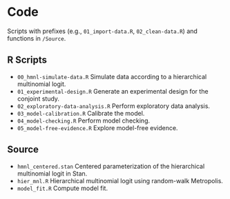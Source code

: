Code
================

Scripts with prefixes (e.g., `01_import-data.R`, `02_clean-data.R`) and
functions in `/Source`.

## R Scripts

  - `00_hmnl-simulate-data.R` Simulate data according to a hierarchical
    multinomial logit.
  - `01_experimental-design.R` Generate an experimental design for the
    conjoint study.
  - `02_exploratory-data-analysis.R` Perform exploratory data analysis.
  - `03_model-calibration.R` Calibrate the model.
  - `04_model-checking.R` Perform model checking.
  - `05_model-free-evidence.R` Explore model-free evidence.

## Source

  - `hmnl_centered.stan` Centered parameterization of the hierarchical
    multinomial logit in Stan.
  - `hier_mnl.R` Hierarchical multinomial logit using random-walk
    Metropolis.
  - `model_fit.R` Compute model fit.

